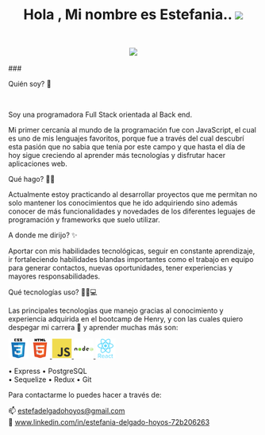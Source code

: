 <h1 align="center"><b> Hola , Mi nombre es Estefania.. </b><img src="https://media.giphy.com/media/hvRJCLFzcasrR4ia7z/giphy.gif" width="35"></h1>

<br>

<p align="center">
  <a href="https://github.com/DenverCoder1/readme-typing-svg"><img src="https://readme-typing-svg.herokuapp.com?font=Time+New+Roman&color=cyan&size=25&center=true&vCenter=true&width=600&height=100&lines=Welcome..&hearts;++;Full+Stack+Developer,;Active+Learner/Researcher,;Love+to+learn+new+stuffs..<3"></a>
</p>

###<p> Quién soy? 👩</p> 

<br>

Soy una programadora Full Stack orientada al Back end.

Mi primer cercanía al mundo de la programación fue con JavaScript, el cual es uno de mis lenguajes favoritos, porque fue a través del cual descubrí esta pasión que no sabia que tenia por este campo y que hasta el día de hoy sigue creciendo al aprender más tecnologías y  disfrutar hacer aplicaciones web.

Qué hago? 👩‍💻

Actualmente estoy practicando al desarrollar proyectos que me permitan no solo mantener los conocimientos que he ido adquiriendo sino además conocer de más funcionalidades y novedades de los diferentes leguajes de programación y frameworks que suelo utilizar.

A donde me dirijo?  ✨

Aportar con mis habilidades tecnológicas, seguir en constante aprendizaje, ir fortaleciendo habilidades blandas importantes como el trabajo en equipo para generar contactos, nuevas oportunidades,  tener experiencias y  mayores responsabilidades.


Qué tecnologías uso? 🐱‍💻💻


Las principales tecnologías que manejo gracias al conocimiento y experiencia adquirida en el bootcamp de Henry, y con las cuales quiero despegar mi carrera 🚀 y aprender muchas más son:

 <img src="https://raw.githubusercontent.com/devicons/devicon/master/icons/css3/css3-original-wordmark.svg" alt="css3"
      width="40" height="40" /> </a> <a href="https://www.w3.org/html/" target="_blank" rel="noreferrer"> <img
      src="https://raw.githubusercontent.com/devicons/devicon/master/icons/html5/html5-original-wordmark.svg"
      alt="html5" width="40" height="40" /> </a> <a href="https://www.adobe.com/in/products/illustrator.html"
    target="_blank" rel="noreferrer"><img
      src="https://raw.githubusercontent.com/devicons/devicon/master/icons/javascript/javascript-original.svg"
      alt="javascript" width="40" height="40" /> </a> <a href="https://kotlinlang.org" target="_blank" rel="noreferrer">
       </a> <a href="https://nodejs.org" target="_blank" rel="noreferrer"> <img
      src="https://raw.githubusercontent.com/devicons/devicon/master/icons/nodejs/nodejs-original-wordmark.svg"
      alt="nodejs" width="40" height="40" /> </a> <a href="https://pandas.pydata.org/" target="_blank" rel="noreferrer">
  <a href="https://reactjs.org/" target="_blank" rel="noreferrer"> <img
      src="https://raw.githubusercontent.com/devicons/devicon/master/icons/react/react-original-wordmark.svg"
      alt="react" width="40" height="40" /> </a> 
 
  </p>

•	Express
•	PostgreSQL                                       
•	Sequelize
•	Redux
•	Git

Para contactarme lo puedes hacer a través de:

📫 estefadelgadohoyos@gmail.com
<br>
📩 www.linkedin.com/in/estefania-delgado-hoyos-72b206263




<!--
**EstefaniaDelgado/EstefaniaDelgado** is a ✨ _special_ ✨ repository because its `README.md` (this file) appears on your GitHub profile.

Here are some ideas to get you started:

- 🔭 I’m currently working on ...
- 🌱 I’m currently learning ...
- 👯 I’m looking to collaborate on ...
- 🤔 I’m looking for help with ...
- 💬 Ask me about ...
- 📫 How to reach me: ...
- 😄 Pronouns: ...
- ⚡ Fun fact: ...
-->


